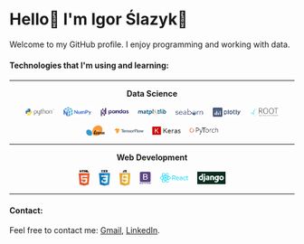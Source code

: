 # Hello👋 I'm Igor Ślazyk👋

Welcome to my GitHub profile. I enjoy programming and working with data.

#### Technologies that I'm using and learning:

<hr>

<div align="center">
  
<b> Data Science </b>
  
[<img width=10% align="center" src="logos\Python-logo.png" title="Python"/>](https://www.python.org/) &nbsp;&nbsp; [<img width=10% align="center" src="logos\Numpy-logo.png" title="NumPy"/>](https://numpy.org/) &nbsp;&nbsp; [<img width=10% align="center" src="logos\Pandas-logo.png" title="Pandas"/>](https://pandas.pydata.org/) &nbsp;&nbsp; [<img width=10% align="center" src="logos\Matplotlib-logo.png" title="Matplotlib"/>](https://matplotlib.org/) &nbsp;&nbsp; [<img width=10% align="center" src="logos\Seaborn-logo.png" title="Seaborn"/>](https://seaborn.pydata.org/) &nbsp;&nbsp; [<img width=10% align="center" src="logos\Plotly-logo.png" title="Plotly"/>](https://plotly.com/) &nbsp;&nbsp; [<img width=10% align="center" src="logos\Root-Logo.png" title="CERN PyROOT"/>](https://root.cern/)

[<img width=7% align="center" src="logos\SciKit-Learn-logo.png" title="SciKit-Learn"/>](https://scikit-learn.org/stable/) &nbsp;&nbsp; [<img width=10% align="center" src="logos\TensorFlow-logo.png" title="TensorFlow"/>](https://www.tensorflow.org/) &nbsp;&nbsp; [<img width=10% align="center" src="logos\Keras-logo.png" title="Keras"/>](https://keras.io/) &nbsp;&nbsp; [<img width=10% align="center" src="logos\PyTorch-logo.png" title="PyTorch"/>](https://pytorch.org/)

<hr>
  
</div>
  
<div align="center">

<b> Web Development </b>
  
[<img width=4% align="center" src="logos\HTML-logo.png" title="HTML"/>](https://developer.mozilla.org/en-US/docs/Web/HTML) &nbsp;&nbsp;   [<img width=4% align="center" src="logos\CSS-logo.png" title="CSS"/>](https://developer.mozilla.org/en-US/docs/Web/CSS) &nbsp;&nbsp; [<img width=4% align="center" src="logos\JS-logo.png" title="JavaScript"/>](https://developer.mozilla.org/en-US/docs/Web/JavaScript) &nbsp;&nbsp; <img width=4% align="center" src="logos\Bootstrap-logo.png" title="Bootstrap"/> &nbsp;&nbsp; [<img width=10% align="center" src="logos\React-logo.png" title="React"/>](https://reactjs.org/) &nbsp;&nbsp; [<img width=10% align="center" src="logos\Django-logo.png" title="Django"/>](https://www.djangoproject.com/)
  
</div>
  
<hr>  
  
#### Contact:

Feel free to contact me: <a href="mailto:islazykv@gmail.com">Gmail</a>, [LinkedIn](https://www.linkedin.com/in/igor-slazyk/).


<!--
**islazykv/islazykv** is a ✨ _special_ ✨ repository because its `README.md` (this file) appears on your GitHub profile.

Here are some ideas to get you started:

- 🔭 I’m currently working on ...
- 🌱 I’m currently learning ...
- 👯 I’m looking to collaborate on ...
- 🤔 I’m looking for help with ...
- 💬 Ask me about ...
- 📫 How to reach me: ...
- 😄 Pronouns: ...
- ⚡ Fun fact: ...
-->

